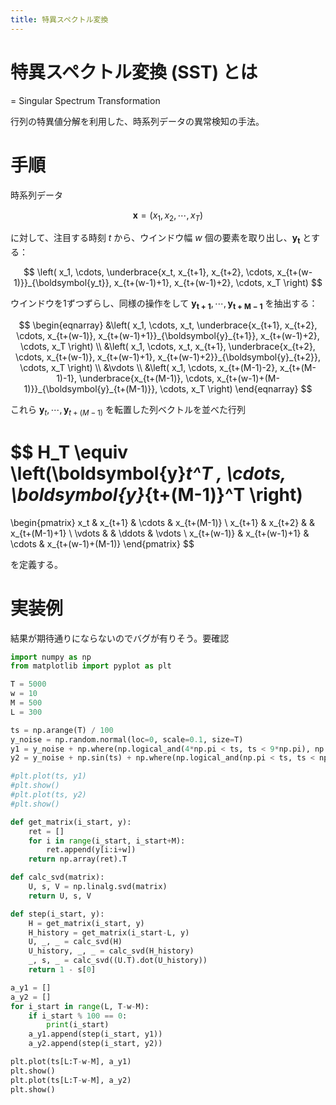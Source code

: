 ```yaml
---
title: 特異スペクトル変換
---
```


# 特異スペクトル変換 (SST) とは
= Singular Spectrum Transformation

行列の特異値分解を利用した、時系列データの異常検知の手法。

# 手順

時系列データ

$$
\boldsymbol{x} = \left( x_1, x_2, \cdots, x_T \right)
$$

に対して、注目する時刻 $t$ から、ウインドウ幅 $w$ 個の要素を取り出し、$\boldsymbol{y_t}$ とする：

$$
\left( x_1, \cdots, \underbrace{x_t, x_{t+1}, x_{t+2}, \cdots, x_{t+(w-1)}}_{\boldsymbol{y_t}}, x_{t+(w-1)+1}, x_{t+(w-1)+2}, \cdots, x_T \right)
$$

ウインドウを1ずつずらし、同様の操作をして $\boldsymbol{y_{t+1}}, \cdots, \boldsymbol{y_{t+M-1}}$ を抽出する：

$$
\begin{eqnarray}
  &\left( x_1, \cdots, x_t, \underbrace{x_{t+1}, x_{t+2}, \cdots, x_{t+(w-1)}, x_{t+(w-1)+1}}_{\boldsymbol{y}_{t+1}}, x_{t+(w-1)+2}, \cdots, x_T \right)
\\
&\left( x_1, \cdots, x_t, x_{t+1}, \underbrace{x_{t+2}, \cdots, x_{t+(w-1)}, x_{t+(w-1)+1}, x_{t+(w-1)+2}}_{\boldsymbol{y}_{t+2}}, \cdots, x_T \right)
\\
&\vdots
\\
  &\left( x_1, \cdots, x_{t+(M-1)-2}, x_{t+(M-1)-1}, \underbrace{x_{t+(M-1)}, \cdots, x_{t+(w-1)+(M-1)}}_{\boldsymbol{y}_{t+(M-1)}}, \cdots, x_T \right)
\end{eqnarray}
$$

これら $\boldsymbol{y}_t , \cdots, \boldsymbol{y}_{t+(M-1)}$ を転置した列ベクトルを並べた行列

$$
H_T
\equiv
\left(\boldsymbol{y}_t^T , \cdots, \boldsymbol{y}_{t+(M-1)}^T \right)
=
\begin{pmatrix}
x_t         & x_{t+1}       & \cdots & x_{t+(M-1)}    \\
x_{t+1}     & x_{t+2}       &        & x_{t+(M-1)+1} \\
\vdots      &               & \ddots & \vdots \\
x_{t+(w-1)} & x_{t+(w-1)+1} & \cdots & x_{t+(w-1)+(M-1)}
\end{pmatrix}
$$

を定義する。


# 実装例

結果が期待通りにならないのでバグが有りそう。要確認

```python
import numpy as np
from matplotlib import pyplot as plt

T = 5000
w = 10
M = 500
L = 300

ts = np.arange(T) / 100
y_noise = np.random.normal(loc=0, scale=0.1, size=T)
y1 = y_noise + np.where(np.logical_and(4*np.pi < ts, ts < 9*np.pi), np.sin(ts), np.sin(3*ts))
y2 = y_noise + np.sin(ts) + np.where(np.logical_and(np.pi < ts, ts < np.pi*101/100), 5.0, 0)

#plt.plot(ts, y1)
#plt.show()
#plt.plot(ts, y2)
#plt.show()

def get_matrix(i_start, y):
    ret = []
    for i in range(i_start, i_start+M):
        ret.append(y[i:i+w])
    return np.array(ret).T

def calc_svd(matrix):
    U, s, V = np.linalg.svd(matrix)
    return U, s, V

def step(i_start, y):
    H = get_matrix(i_start, y)
    H_history = get_matrix(i_start-L, y)
    U, _, _ = calc_svd(H)
    U_history, _, _ = calc_svd(H_history)
    _, s, _ = calc_svd((U.T).dot(U_history))
    return 1 - s[0]

a_y1 = []
a_y2 = []
for i_start in range(L, T-w-M):
    if i_start % 100 == 0:
        print(i_start)
    a_y1.append(step(i_start, y1))
    a_y2.append(step(i_start, y2))

plt.plot(ts[L:T-w-M], a_y1)
plt.show()
plt.plot(ts[L:T-w-M], a_y2)
plt.show()
```
